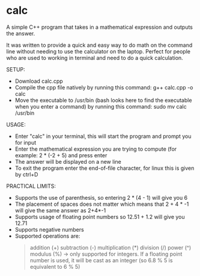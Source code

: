 # calc
A simple C++ program that takes in a mathematical expression and outputs the answer.

It was written to provide a quick and easy way to do math on the command line without needing to use the calculator on the laptop.
Perfect for people who are used to working in terminal and need to do a quick calculation.

SETUP:
  - Download calc.cpp
  - Compile the cpp file natively by running this command: g++ calc.cpp -o calc
  - Move the executable to /usr/bin (bash looks here to find the executable when you enter a command) by running this command: sudo mv calc /usr/bin

USAGE:
  - Enter "calc" in your terminal, this will start the program and prompt you for input
  - Enter the mathematical expression you are trying to compute (for example: 2 * (-2 + 5) and press enter
  - The answer will be displayed on a new line
  - To exit the program enter the end-of-file character, for linux this is given by ctrl+D

PRACTICAL LIMITS:
  - Supports the use of parenthesis, so entering 2 * (4 - 1) will give you 6
  - The placement of spaces does not matter which means that 2 + 4 * -1 will give the same answer as 2+4*-1
  - Supports usage of floating point numbers so 12.51 + 1.2 will give you 12.71
  - Supports negative numbers
  - Supported operations are:
    > addition (+)
    > subtraction (-)
    > multiplication (*)
    > division (/)
    > power (^)
    > modulus (%) -> only supported for integers. If a floating point number is used, it will be cast as an integer (so 6.8 % 5 is equivalent to 6 % 5) 
